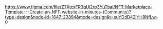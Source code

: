 https://www.figma.com/file/Z7XtcxFR3qUi2rp3YuTbaI/NFT-Marketplace-Template---Create-an-NFT-website-in-minutes-(Community)?type=design&node-id=1647-23894&mode=design&t=euYDdD42jYH8NfLw-0
